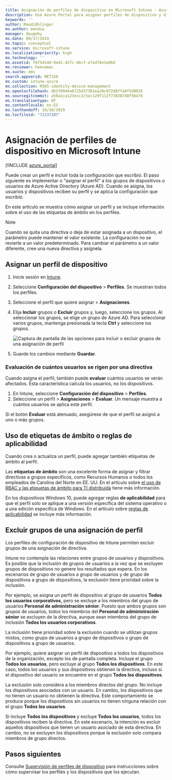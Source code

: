 ```yaml
---
title: Asignación de perfiles de dispositivo en Microsoft Intune - Azure | Microsoft Docs
description: Use Azure Portal para asignar perfiles de dispositivo y directivas a los usuarios y a los dispositivos. Aprenda a excluir grupos de una asignación de perfil en Microsoft Intune.
keywords: ''
author: MandiOhlinger
ms.author: mandia
manager: dougeby
ms.date: 09/17/2019
ms.topic: conceptual
ms.service: microsoft-intune
ms.localizationpriority: high
ms.technology: ''
ms.assetid: f6f5414d-0e41-42fc-b6cf-e7ad76e1e06d
ms.reviewer: heenamac
ms.suite: ems
search.appverid: MET150
ms.custom: intune-azure
ms.collection: M365-identity-device-management
ms.openlocfilehash: db1f0944a6725d1f361ea20c972d8ffa8f5d9035
ms.sourcegitcommit: a50a1ca123ecc2c5ac129f112f73838748f56476
ms.translationtype: HT
ms.contentlocale: es-ES
ms.lasthandoff: 10/10/2019
ms.locfileid: "72237207"
---
```

# <a name="assign-user-and-device-profiles-in-microsoft-intune"></a>Asignación de perfiles de dispositivo en Microsoft Intune

[!INCLUDE [azure_portal](../includes/azure_portal.md)]

Puede crear un perfil e incluir toda la configuración que escribió. El paso siguiente es implementar o "asignar el perfil" a los grupos de dispositivos o usuarios de Azure Active Directory (Azure AD). Cuando se asigna, los usuarios y dispositivos reciben su perfil y se aplica la configuración que escribió.

En este artículo se muestra cómo asignar un perfil y se incluye información sobre el uso de las etiquetas de ámbito en los perfiles.

> [!NOTE]  
> Cuando se quita una directiva o deja de estar asignada a un dispositivo, el parámetro puede mantener el valor existente. La configuración no se revierte a un valor predeterminado. Para cambiar el parámetro a un valor diferente, cree una nueva directiva y asígnela.

## <a name="assign-a-device-profile"></a>Asignar un perfil de dispositivo

1. Inicie sesión en [Intune](https://go.microsoft.com/fwlink/?linkid=2090973).
2. Seleccione **Configuración del dispositivo** > **Perfiles**. Se muestran todos los perfiles.
3. Seleccione el perfil que quiere asignar > **Asignaciones**.
4. Elija **Incluir** grupos o **Excluir** grupos y, luego, seleccione los grupos. Al seleccionar los grupos, se elige un grupo de Azure AD. Para seleccionar varios grupos, mantenga presionada la tecla **Ctrl** y seleccione los grupos.

    ![Captura de pantalla de las opciones para incluir o excluir grupos de una asignación de perfil](./media/device-profile-assign/group-include-exclude.png)

5. Guarde los cambios mediante **Guardar**.

### <a name="evaluate-how-many-users-are-targeted"></a>Evaluación de cuántos usuarios se rigen por una directiva

Cuando asigna el perfil, también puede **evaluar** cuántos usuarios se verán afectados. Esta característica calcula los usuarios, no los dispositivos.

1. En Intune, seleccione **Configuración del dispositivo** > **Perfiles**.
2. Seleccione un perfil > **Asignaciones** > **Evaluar**. Un mensaje muestra a cuántos usuarios se aplica este perfil.

Si el botón **Evaluar** está atenuado, asegúrese de que el perfil se asignó a uno o más grupos.

## <a name="use-scope-tags-or-applicability-rules"></a>Uso de etiquetas de ámbito o reglas de aplicabilidad

Cuando crea o actualiza un perfil, puede agregar también etiquetas de ámbito al perfil.

Las **etiquetas de ámbito** son una excelente forma de asignar y filtrar directivas a grupos específicos, como Recursos Humanos o todos los empleados de Carolina del Norte en EE. UU. En el artículo sobre [el uso de RBAC y las etiquetas de ámbito para TI distribuida](../fundamentals/scope-tags.md) tiene más información.

En los dispositivos Windows 10, puede agregar reglas **de aplicabilidad** para que el perfil solo se aplique a una versión específica del sistema operativo o a una edición específica de Windows. En el artículo sobre [reglas de aplicabilidad](device-profile-create.md#applicability-rules) se incluye más información.

## <a name="exclude-groups-from-a-profile-assignment"></a>Excluir grupos de una asignación de perfil

Los perfiles de configuración de dispositivo de Intune permiten excluir grupos de una asignación de directiva.

Intune no contempla las relaciones entre grupos de usuarios y dispositivos. Es posible que la inclusión de grupos de usuarios a la vez que se excluyen grupos de dispositivos no genere los resultados que espera. En los escenarios de grupo de usuarios a grupo de usuarios y de grupo de dispositivos a grupo de dispositivos, la exclusión tiene prioridad sobre la inclusión.

Por ejemplo, se asigna un perfil de dispositivo al grupo de usuarios **Todos los usuarios corporativos**, pero se excluye a los miembros del grupo de usuarios **Personal de administración sénior**. Puesto que ambos grupos son grupos de usuarios, todos los miembros del **Personal de administración sénior** se excluyen de la directiva, aunque sean miembros del grupo de inclusión **Todos los usuarios corporativos**.

La inclusión tiene prioridad sobre la exclusión cuando se utilizan grupos mixtos, como grupo de usuarios a grupo de dispositivos o grupo de dispositivos a grupo de usuarios.

Por ejemplo, quiere asignar un perfil de dispositivo a todos los dispositivos de la organización, excepto los de pantalla completa. Incluye el grupo **Todos los usuarios**, pero excluye al grupo **Todos los dispositivos**. En este caso, todos los usuarios y sus dispositivos obtienen la directiva, incluso si el dispositivo del usuario se encuentre en el grupo **Todos los dispositivos**.

La exclusión solo considera a los miembros directos del grupo. No incluye los dispositivos asociados con un usuario. En cambio, los dispositivos que no tienen un usuario no obtienen la directiva. Este comportamiento se produce porque los dispositivos sin usuarios no tienen ninguna relación con el grupo **Todos los usuarios**.

Si incluye **Todos los dispositivos** y excluye **Todos los usuarios**, todos los dispositivos reciben la directiva. En este escenario, la intención es excluir aquellos dispositivos que tienen un usuario asociado de esta directiva. En cambio, no se excluyen los dispositivos porque la exclusión solo compara miembros de grupo directos.

## <a name="next-steps"></a>Pasos siguientes

Consulte [Supervisión de perfiles de dispositivo](device-profile-monitor.md) para instrucciones sobre cómo supervisar los perfiles y los dispositivos que los ejecutan.
